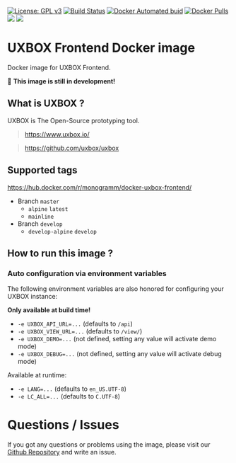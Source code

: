 
[uri_license]: http://www.gnu.org/licenses/gpl.html
[uri_license_image]: https://img.shields.io/badge/License-GPL%20v3-blue.svg

[![License: GPL v3][uri_license_image]][uri_license]
[![Build Status](https://travis-ci.org/Monogramm/docker-uxbox-frontend.svg)](https://travis-ci.org/Monogramm/docker-uxbox-frontend)
[![Docker Automated buid](https://img.shields.io/docker/cloud/build/monogramm/docker-uxbox-frontend.svg)](https://hub.docker.com/r/monogramm/docker-uxbox-frontend/)
[![Docker Pulls](https://img.shields.io/docker/pulls/monogramm/docker-uxbox-frontend.svg)](https://hub.docker.com/r/monogramm/docker-uxbox-frontend/)
[![](https://images.microbadger.com/badges/version/monogramm/docker-uxbox-frontend.svg)](https://microbadger.com/images/monogramm/docker-uxbox-frontend)
[![](https://images.microbadger.com/badges/image/monogramm/docker-uxbox-frontend.svg)](https://microbadger.com/images/monogramm/docker-uxbox-frontend)

# UXBOX Frontend Docker image

Docker image for UXBOX Frontend.

:construction: **This image is still in development!**

## What is UXBOX ?

UXBOX is The Open-Source prototyping tool.

> https://www.uxbox.io/

> https://github.com/uxbox/uxbox

## Supported tags

https://hub.docker.com/r/monogramm/docker-uxbox-frontend/

* Branch `master`
    * `alpine` `latest`
    * `mainline`
* Branch `develop`
    * `develop-alpine` `develop`

## How to run this image ?

### Auto configuration via environment variables

The following environment variables are also honored for configuring your UXBOX instance:

**Only available at build time!**
-	`-e UXBOX_API_URL=...` (defaults to `/api`)
-	`-e UXBOX_VIEW_URL=...` (defaults to `/view/`)
-	`-e UXBOX_DEMO=...` (not defined, setting any value will activate demo mode)
-	`-e UXBOX_DEBUG=...` (not defined, setting any value will activate debug mode)

Available at runtime:
-	`-e LANG=...` (defaults to `en_US.UTF-8`)
-	`-e LC_ALL=...` (defaults to `C.UTF-8`)

# Questions / Issues
If you got any questions or problems using the image, please visit our [Github Repository](https://github.com/Monogramm/docker-uxbox-frontend) and write an issue.

